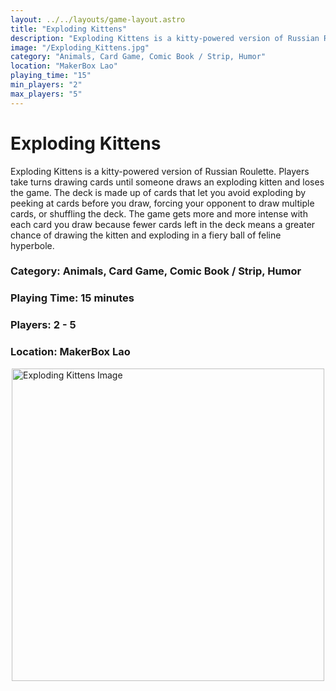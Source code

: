 ```yaml
---
layout: ../../layouts/game-layout.astro
title: "Exploding Kittens"
description: "Exploding Kittens is a kitty-powered version of Russian Roulette."
image: "/Exploding_Kittens.jpg"
category: "Animals, Card Game, Comic Book / Strip, Humor"
location: "MakerBox Lao"
playing_time: "15"
min_players: "2"
max_players: "5"
---
```

# Exploding Kittens

Exploding Kittens is a kitty-powered version of Russian Roulette. Players take turns drawing cards until someone draws an exploding kitten and loses the game. The deck is made up of cards that let you avoid exploding by peeking at cards before you draw, forcing your opponent to draw multiple cards, or shuffling the deck.  The game gets more and more intense with each card you draw because fewer cards left in the deck means a greater chance of drawing the kitten and exploding in a fiery ball of feline hyperbole.  

### Category: Animals, Card Game, Comic Book / Strip, Humor

### Playing Time: 15 minutes

### Players: 2 - 5

### Location: MakerBox Lao

<img src="/Exploding_Kittens.jpg" alt="Exploding Kittens Image" width="500" style="display: block; margin: 0 auto">

    